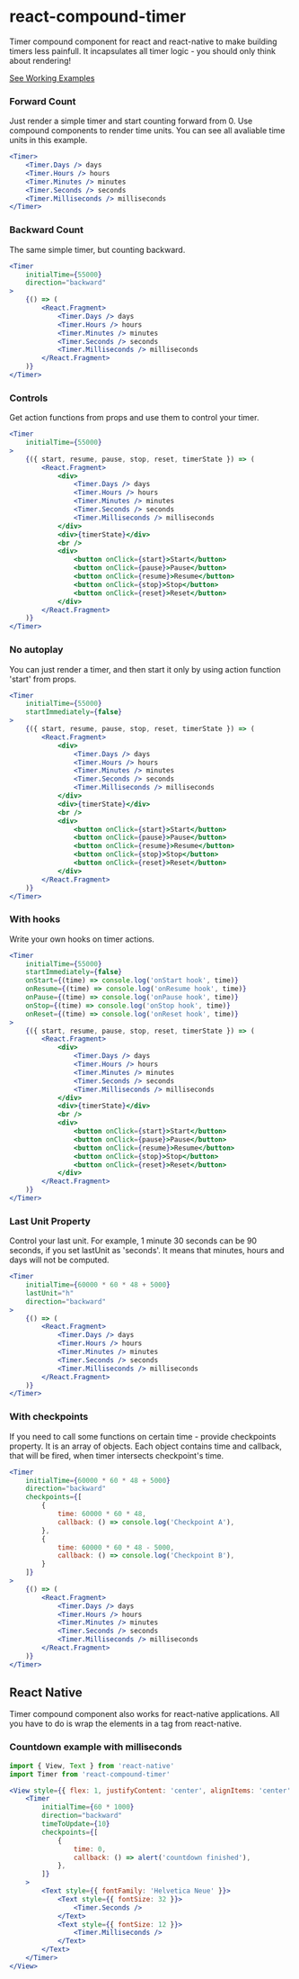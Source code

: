 # react-compound-timer

Timer compound component for react and react-native to make building timers less painfull.
It incapsulates all timer logic - you should only think about rendering!

[See Working Examples](https://volkov97.github.io/react-compound-timer/)

### Forward Count

Just render a simple timer and start counting forward from 0. Use compound components to render time units.
You can see all avaliable time units in this example.

```jsx
<Timer>
    <Timer.Days /> days
    <Timer.Hours /> hours
    <Timer.Minutes /> minutes
    <Timer.Seconds /> seconds
    <Timer.Milliseconds /> milliseconds
</Timer>
```

### Backward Count

The same simple timer, but counting backward.

```jsx
<Timer
    initialTime={55000}
    direction="backward"
>
    {() => (
        <React.Fragment>
            <Timer.Days /> days
            <Timer.Hours /> hours
            <Timer.Minutes /> minutes
            <Timer.Seconds /> seconds
            <Timer.Milliseconds /> milliseconds
        </React.Fragment>
    )}
</Timer>
```

### Controls

Get action functions from props and use them to control your timer.

```jsx
<Timer
    initialTime={55000}
>
    {({ start, resume, pause, stop, reset, timerState }) => (
        <React.Fragment>
            <div>
                <Timer.Days /> days
                <Timer.Hours /> hours
                <Timer.Minutes /> minutes
                <Timer.Seconds /> seconds
                <Timer.Milliseconds /> milliseconds
            </div>
            <div>{timerState}</div>
            <br />
            <div>
                <button onClick={start}>Start</button>
                <button onClick={pause}>Pause</button>
                <button onClick={resume}>Resume</button>
                <button onClick={stop}>Stop</button>
                <button onClick={reset}>Reset</button>
            </div>
        </React.Fragment>
    )}
</Timer>
```

### No autoplay

You can just render a timer, and then start it only by using action function 'start' from props.

```jsx
<Timer
    initialTime={55000}
    startImmediately={false}
>
    {({ start, resume, pause, stop, reset, timerState }) => (
        <React.Fragment>
            <div>
                <Timer.Days /> days
                <Timer.Hours /> hours
                <Timer.Minutes /> minutes
                <Timer.Seconds /> seconds
                <Timer.Milliseconds /> milliseconds
            </div>
            <div>{timerState}</div>
            <br />
            <div>
                <button onClick={start}>Start</button>
                <button onClick={pause}>Pause</button>
                <button onClick={resume}>Resume</button>
                <button onClick={stop}>Stop</button>
                <button onClick={reset}>Reset</button>
            </div>
        </React.Fragment>
    )}
</Timer>
```

### With hooks

Write your own hooks on timer actions.

```jsx
<Timer
    initialTime={55000}
    startImmediately={false}
    onStart={(time) => console.log('onStart hook', time)}
    onResume={(time) => console.log('onResume hook', time)}
    onPause={(time) => console.log('onPause hook', time)}
    onStop={(time) => console.log('onStop hook', time)}
    onReset={(time) => console.log('onReset hook', time)}
>
    {({ start, resume, pause, stop, reset, timerState }) => (
        <React.Fragment>
            <div>
                <Timer.Days /> days
                <Timer.Hours /> hours
                <Timer.Minutes /> minutes
                <Timer.Seconds /> seconds
                <Timer.Milliseconds /> milliseconds
            </div>
            <div>{timerState}</div>
            <br />
            <div>
                <button onClick={start}>Start</button>
                <button onClick={pause}>Pause</button>
                <button onClick={resume}>Resume</button>
                <button onClick={stop}>Stop</button>
                <button onClick={reset}>Reset</button>
            </div>
        </React.Fragment>
    )}
</Timer>
```

### Last Unit Property

Control your last unit. For example, 1 minute 30 seconds can be 90 seconds, if you set lastUnit as 'seconds'.
It means that minutes, hours and days will not be computed.

```jsx
<Timer
    initialTime={60000 * 60 * 48 + 5000}
    lastUnit="h"
    direction="backward"
>
    {() => (
        <React.Fragment>
            <Timer.Days /> days
            <Timer.Hours /> hours
            <Timer.Minutes /> minutes
            <Timer.Seconds /> seconds
            <Timer.Milliseconds /> milliseconds
        </React.Fragment>
    )}
</Timer>
```

### With checkpoints

If you need to call some functions on certain time - provide checkpoints property. It is an array of objects.
Each object contains time and callback, that will be fired, when timer intersects checkpoint's time.

```jsx
<Timer
    initialTime={60000 * 60 * 48 + 5000}
    direction="backward"
    checkpoints={[
        {
            time: 60000 * 60 * 48,
            callback: () => console.log('Checkpoint A'),
        },
        {
            time: 60000 * 60 * 48 - 5000,
            callback: () => console.log('Checkpoint B'),
        }
    ]}
>
    {() => (
        <React.Fragment>
            <Timer.Days /> days
            <Timer.Hours /> hours
            <Timer.Minutes /> minutes
            <Timer.Seconds /> seconds
            <Timer.Milliseconds /> milliseconds
        </React.Fragment>
    )}
</Timer>
```

## React Native
Timer compound component also works for react-native applications. All you have to do is wrap the elements in a <Text> tag from react-native.

### Countdown example with milliseconds
```jsx
import { View, Text } from 'react-native'
import Timer from 'react-compound-timer'

<View style={{ flex: 1, justifyContent: 'center', alignItems: 'center' }}>
    <Timer
        initialTime={60 * 1000}
        direction="backward"
        timeToUpdate={10}
        checkpoints={[
            {
                time: 0,
                callback: () => alert('countdown finished'),
            },
        ]}
    >
        <Text style={{ fontFamily: 'Helvetica Neue' }}>
            <Text style={{ fontSize: 32 }}>
                <Timer.Seconds />
            </Text>
            <Text style={{ fontSize: 12 }}>
                <Timer.Milliseconds />
            </Text>
        </Text>
    </Timer>
</View>
```